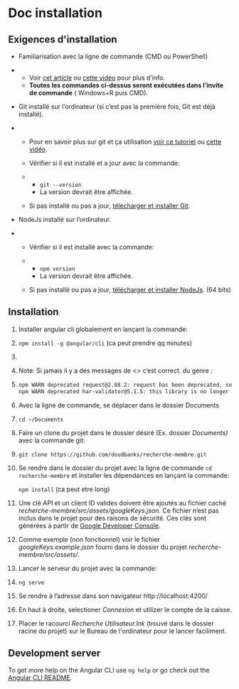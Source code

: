 # Doc installation 

## Exigences d'installation

- Familiarisation avec la ligne de commande (CMD ou PowerShell)

- - Voir [cet article](https://www.commentcamarche.net/informatique/windows/197-utiliser-l-invite-de-commandes-de-windows/) ou [cette vidéo](https://www.youtube.com/watch?v=b_njDaEo3wY) pour plus d’info.
  - **Toutes les commandes ci-dessus seront exécutées dans l’invite de commande** ( Windows+R puis CMD).



- Git installé sur l’ordinateur (si c’est pas la première fois, Git est déjà installé).

- - Pour en savoir plus sur git et ça utilisation [voir ce tutoriel](https://docs.microsoft.com/fr-ca/learn/modules/intro-to-git/0-introduction) ou [cette vidéo](https://www.youtube.com/watch?v=hPfgekYUKgk).

  - Vérifier si il est installé et a jour avec la commande:

  - - `git --version`
    - La version devrait être affichée.

  - Si pas installé ou pas a jour, [télécharger et installer Git](https://git-scm.com/downloads).



- NodeJs installé sur l’ordinateur.

- - Vérifier si il est installé avec la commande:

  - - `npm version`
    - La version devrait être affichée.

  - Si pas installé ou pas a jour, [télécharger et installer NodeJs](https://nodejs.org/en/download/). (64 bits)



## Installation



1. Installer angular cli globalement en lançant la commande:
2. `npm install -g @angular/cli` (ca peut prendre qq minutes)

3. 

4. Note: Si jamais il y a des messages de <<Warning>> c’est correct. du genre :

5. ```bash
   npm WARN deprecated request@2.88.2: request has been deprecated, see https://github.com/request/request/issues/3142
   npm WARN deprecated har-validator@5.1.5: this library is no longer supported
   ```



2. Avec la ligne de commande, se déplacer dans le dossier Documents

1. `cd ~/Documents`



3. Faire un clone du projet dans le dossier désiré (Ex. dossier *Documents)* avec la commande git:

1. `git clone https://github.com/doudbanks/recherche-membre.git`



4. Se rendre dans le dossier du projet avec la ligne de commande `cd recherche-membre` et installer les dépendances en lançant la commande:

   `npm install` (ca peut etre long)

   

5. Une clé API et un client ID valides doivent être ajoutés au fichier caché *recherche-membre/src/assets/googleKeys.json.* Ce fichier n’est pas inclus dans le projet pour des raisons de sécurité. Ces clés sont générées à partir de [Google Developer Console](https://console.cloud.google.com/apis/dashboard).

1. Comme exemple (non fonctionnel) voir le fichier *googleKeys.example.json* fourni dans le dossier du projet *recherche-membre/src/assets/*.



6. Lancer le serveur du projet avec la commande:

1. `ng serve`



7. Se rendre à l’adresse dans son navigateur http://localhost:4200/



9. En haut à droite, selectioner *Connexion* et utilizer le compte de la caisse.



10. Placer le racourci *Recherche Utilisateur.lnk* (trouvé dans le dossier racine du projet) sur le Bureau de l'ordinateur pour le lancer faciliment.



## Development server

To get more help on the Angular CLI use `ng help` or go check out the [Angular CLI README](https://github.com/angular/angular-cli/blob/master/README.md).

